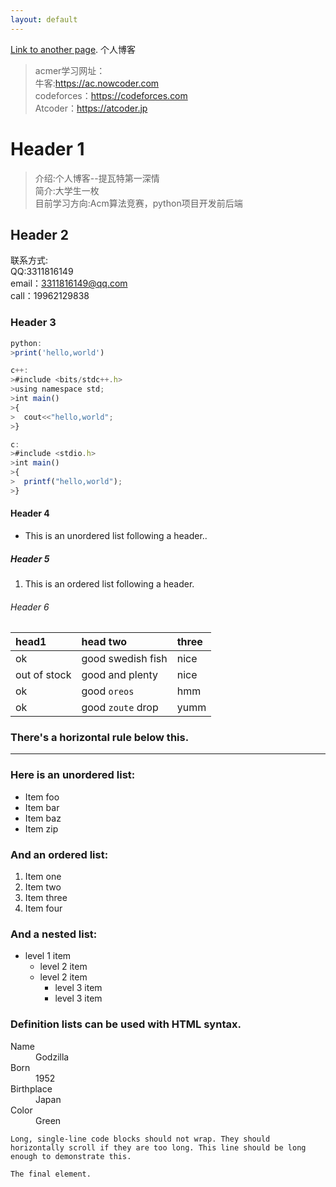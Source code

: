 ```yaml
---
layout: default
---
```


[Link to another page](./another-page.html).
    个人博客
>acmer学习网址：<br>牛客:https://ac.nowcoder.com<br>codeforces：https://codeforces.com<br>Atcoder：https://atcoder.jp

# Header 1

>介绍:个人博客--提瓦特第一深情<br>简介:大学生一枚<br>目前学习方向:Acm算法竞赛，python项目开发前后端

## Header 2
联系方式:<br>QQ:3311816149<br>email：3311816149@qq.com<br>call：19962129838

### Header 3

```js
python:
>print('hello,world')

c++:
>#include <bits/stdc++.h>
>using namespace std;
>int main()
>{
>  cout<<"hello,world";
>}

c:
>#include <stdio.h>
>int main()
>{
>  printf("hello,world");
>}
```

#### Header 4

*   This is an unordered list following a header..

##### Header 5

1.  This is an ordered list following a header.

###### Header 6

| head1        | head two          | three |
|:-------------|:------------------|:------|
| ok           | good swedish fish | nice  |
| out of stock | good and plenty   | nice  |
| ok           | good `oreos`      | hmm   |
| ok           | good `zoute` drop | yumm  |

### There's a horizontal rule below this.

* * *

### Here is an unordered list:

*   Item foo
*   Item bar
*   Item baz
*   Item zip

### And an ordered list:

1.  Item one
1.  Item two
1.  Item three
1.  Item four

### And a nested list:

- level 1 item
  - level 2 item
  - level 2 item
    - level 3 item
    - level 3 item

### Definition lists can be used with HTML syntax.

<dl>
<dt>Name</dt>
<dd>Godzilla</dd>
<dt>Born</dt>
<dd>1952</dd>
<dt>Birthplace</dt>
<dd>Japan</dd>
<dt>Color</dt>
<dd>Green</dd>
</dl>

```
Long, single-line code blocks should not wrap. They should horizontally scroll if they are too long. This line should be long enough to demonstrate this.
```

```
The final element.
```
